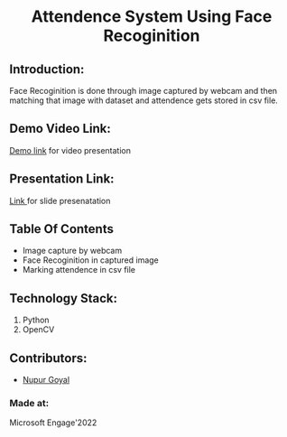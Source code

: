 <h1 align="center">Attendence System Using Face Recoginition</h1>

## Introduction:
Face Recoginition is done through image captured by webcam and then matching that image with dataset and attendence gets stored in csv file.

## Demo Video Link:
  <a href="https://drive.google.com/file/d/1LNLUya9_zR0SBWZkq4TeYzHQDXE818Gq/view?usp=share_link">Demo link</a> for video presentation
  
## Presentation Link:
  <a href="https://docs.google.com/presentation/d/1LUm4zLiitSoBv5EA6Zqa0YPKT4gx1sMx/edit?usp=share_link&ouid=101591177730358115730&rtpof=true&sd=true"> Link </a> for slide presenatation 

## Table Of Contents
- Image capture by webcam
- Face Recoginition in captured image
- Marking attendence in csv file

## Technology Stack:
  1) Python
  2) OpenCV

## Contributors:
* [Nupur Goyal](https://github.com/nupur102002)


### Made at:
Microsoft Engage'2022
